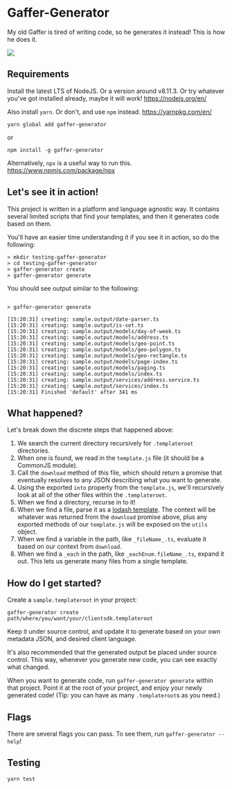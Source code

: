# Gaffer-Generator

My old Gaffer is tired of writing code, so he generates it instead! This is how he does it.

![](https://media.giphy.com/media/Tf1wxPaCbXzCE/giphy.gif)

## Requirements

Install the latest LTS of NodeJS. Or a version around v8.11.3. Or try whatever you've got installed already, maybe it will work!
https://nodejs.org/en/

Also install `yarn`. Or don't, and use `npm` instead.
https://yarnpkg.com/en/

```$bash
yarn global add gaffer-generator
```
or
```$bash
npm install -g gaffer-generator
```

Alternatively, `npx` is a useful way to run this.
https://www.npmjs.com/package/npx

## Let's see it in action!

This project is written in a platform and language agnostic way. It contains several limited scripts that find your templates, and then it generates code based on them.

You'll have an easier time understanding it if you see it in action, so do the following:

```$bash
> mkdir testing-gaffer-generator
> cd testing-gaffer-generator
> gaffer-generator create
> gaffer-generator generate
```

You should see output similar to the following:

```$bash

> gaffer-generator generate

[15:20:31] creating: sample.output/date-parser.ts
[15:20:31] creating: sample.output/is-set.ts
[15:20:31] creating: sample.output/models/day-of-week.ts
[15:20:31] creating: sample.output/models/address.ts
[15:20:31] creating: sample.output/models/geo-point.ts
[15:20:31] creating: sample.output/models/geo-polygon.ts
[15:20:31] creating: sample.output/models/geo-rectangle.ts
[15:20:31] creating: sample.output/models/page-index.ts
[15:20:31] creating: sample.output/models/paging.ts
[15:20:31] creating: sample.output/models/index.ts
[15:20:31] creating: sample.output/services/address.service.ts
[15:20:31] creating: sample.output/services/index.ts
[15:20:31] Finished 'default' after 341 ms
```

## What happened?

Let's break down the discrete steps that happened above:

1. We search the current directory recursively for `.templateroot` directories.
2. When one is found, we read in the `template.js` file (it should be a CommonJS module).
3. Call the `download` method of this file, which should return a promise that eventually resolves to any JSON describing what you want to generate.
4. Using the exported `into` property from the `template.js`, we'll recursively look at all of the other files within the `.templateroot`.
5. When we find a directory, recurse in to it!
6. When we find a file, parse it as a [lodash template](https://lodash.com/docs/4.17.11#template). The context will be whatever was returned from the `download` promise above, plus any exported methods of our `template.js` will be exposed on the `utils` object.
7. When we find a variable in the path, like `_fileName_.ts`, evaluate it based on our context from `download`.
8. When we find a `_each` in the path, like `_eachEnum.fileName_.ts`, expand it out. This lets us generate many files from a single template.

## How do I get started?

Create a `sample.templateroot` in your project:

```$bash
gaffer-generator create path/where/you/want/your/clientsdk.templateroot
```

Keep it under source control, and update it to generate based on your own metadata JSON, and desired client language.

It's also recommended that the generated output be placed under source control. This way, whenever you generate new code, you can see exactly what changed.

When you want to generate code, run `gaffer-generator generate` within that project. Point it at the root of your project, and enjoy your newly generated code! (Tip: you can have as many `.templateroot`s as you need.)

## Flags

There are several flags you can pass. To see them, run `gaffer-generator --help`!

## Testing

```$bash
yarn test
```
